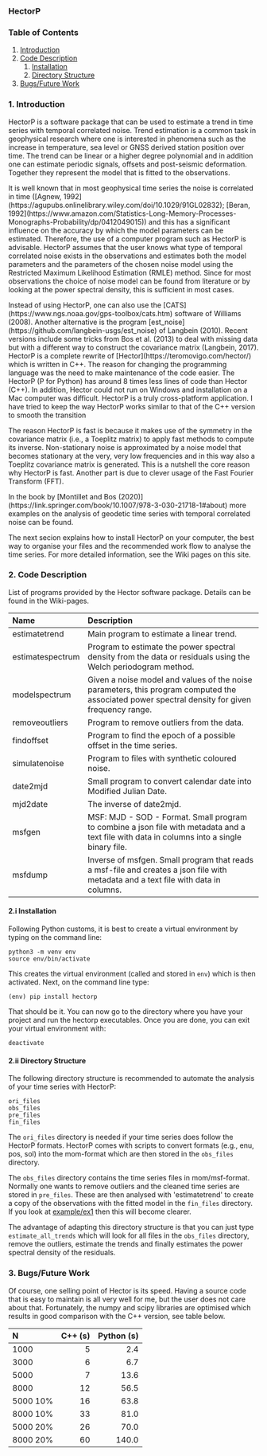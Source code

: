 
### HectorP

### Table of Contents

1. [Introduction](#introduction)
2. [Code Description](#code)
    1. [Installation](#installation)
    2. [Directory Structure](#directories)
3. [Bugs/Future Work](#bugs)


### 1. Introduction <a name="introduction"></a>

<p>HectorP is a software package that can be used to estimate a trend in time series with temporal correlated noise. Trend estimation is a common task in geophysical research where one is interested in phenomena such as the increase in temperature, sea level or GNSS derived station position over time. The trend can be linear or a higher degree polynomial and in addition one can estimate periodic signals, offsets and post-seismic deformation. Together they represent the model that is fitted to the observations.</p>

<p>It is well known that in most geophysical time series the noise is correlated in time ([Agnew, 1992](https://agupubs.onlinelibrary.wiley.com/doi/10.1029/91GL02832); [Beran, 1992](https://www.amazon.com/Statistics-Long-Memory-Processes-Monographs-Probability/dp/0412049015)) and this has a significant influence on the accuracy by which the model parameters can be estimated. Therefore, the use of a computer program such as HectorP is advisable. HectorP assumes that the user knows what type of temporal correlated noise exists in the observations and estimates both the model parameters and the parameters of the chosen noise model using the Restricted Maximum Likelihood Estimation (RMLE) method. Since for most observations the choice of noise model can be found from literature or by looking at the power spectral density, this is sufficient in most cases.</p>

<p>Instead of using HectorP, one can also use the [CATS](https://www.ngs.noaa.gov/gps-toolbox/cats.htm) software of Williams (2008). Another alternative is the program [est_noise](https://github.com/langbein-usgs/est_noise) of Langbein (2010). Recent versions include some tricks from Bos et al. (2013) to deal with missing data but with a different way to construct the covariance matrix (Langbein, 2017). HectorP is a complete rewrite of [Hector](https://teromovigo.com/hector/) which is written in C++. The reason for changing the programming language was the need to make maintenance of the code easier. The HectorP (P for Python) has around 8 times less lines of code than Hector (C++). In addition, Hector could not run on Windows and installation on a Mac computer was difficult. HectorP is a truly cross-platform application. I have tried to keep the way HectorP works similar to that of the C++ version to smooth the transition</p>

The reason HectorP is fast is because it makes use of the symmetry in the covariance matrix (i.e., a Toeplitz matrix) to apply fast methods to compute its inverse. Non-stationary noise is approximated by a noise model that becomes stationary at the very, very low frequencies and in this way also a Toeplitz covariance matrix is generated. This is a nutshell the core reason why HectorP is fast. Another part is due to clever usage of the Fast Fourier Transform (FFT).

<p> In the book by [Montillet and Bos (2020)](https://link.springer.com/book/10.1007/978-3-030-21718-1#about) more examples on the analysis of geodetic time series with temporal correlated noise can be found.</p>

<p> The next secion explains how to install HectorP on your computer, the best way to organise your files and the recommended work flow to analyse the time series. For more detailed information, see the Wiki pages on this site.</p>

### 2. Code Description <a name="code"></a>

List of programs provided by the Hector software package. Details can be found in the Wiki-pages.

| Name              | Description                                              |
|:---               |:---                                                      |
| estimatetrend | Main program to estimate a linear trend.                 |
| estimatespectrum  | Program to estimate the power spectral density from the data or residuals using the Welch periodogram method.  |
| modelspectrum     | Given a noise model and values of the noise parameters,  this program computed the associated power spectral density for given frequency range.                       |
| removeoutliers | Program to remove outliers from the data.                |
| findoffset        | Program to find the epoch of a possible offset in the time series.                                             |
| simulatenoise     | Program to files with synthetic coloured noise.          |
| date2mjd | Small program to convert calendar date into Modified  Julian Date.                                      |
| mjd2date | The inverse of date2mjd.      |
| msfgen | MSF: MJD - SOD - Format. Small program to combine a json file with metadata and a text file with data in columns into a single binary file.      |
| msfdump | Inverse of msfgen. Small program that reads a msf-file and creates  a json file with metadata and a text file with data in columns.      |


#### 2.i Installation <a name="installation"></a>

Following Python customs, it is best to create a virtual environment by typing on the command line:
```
python3 -m venv env
source env/bin/activate
```

This creates the virtual environment (called and stored in `env`) which is then activated. Next, on the command line type:
```
(env) pip install hectorp
```

That should be it. You can now go to the directory where you have your project and run the hectorp executables. Once you are done, you can exit your virtual environment with:
```
deactivate
```


#### 2.ii Directory Structure <a name="directories"></a>

The following directory structure is recommended to automate the analysis of your time series with HectorP:
```
ori_files
obs_files
pre_files
fin_files
```

The `ori_files` directory is needed if your time series does follow the HectorP formats. HectorP comes with scripts to convert formats 
(e.g., enu, pos, sol) into the mom-format which are then stored in the
`obs_files` directory.

The `obs_files` directory contains the time series files in mom/msf-format. 
Normally one wants to remove outliers and the cleaned time series are stored in 
`pre_files`. These are then analysed with 'estimatetrend' to create a copy of 
the observations with the fitted model in the `fin_files` directory. If you 
look at [example/ex1](./examples/ex1) then this will become clearer.

The advantage of adapting this directory structure is that you can just type `estimate_all_trends` which will look for all files in the `obs_files` directory, remove the outliers, estimate the trends and finally estimates the power spectral density of the residuals.



### 3. Bugs/Future Work <a name="bugs"></a>

Of course, one selling point of Hector is its speed. Having a source code that is easy to maintain is all very well for me, but the user does not care about that. Fortunately, the numpy and scipy libraries are optimised which results in good comparison with the C++ version, see table below.

| N        | C++ (s) | Python (s) |
|:---      |     ---:|        ---:|
| 1000     |       5 |        2.4 |
| 3000     |       6 |        6.7 |
| 5000     |       7 |       13.6 |
| 8000     |      12 |       56.5 |
| 5000 10% |      16 |       63.8 |
| 8000 10% |      33 |       81.0 |
| 5000 20% |      26 |       70.0 |
| 8000 20% |      60 |      140.0 |



